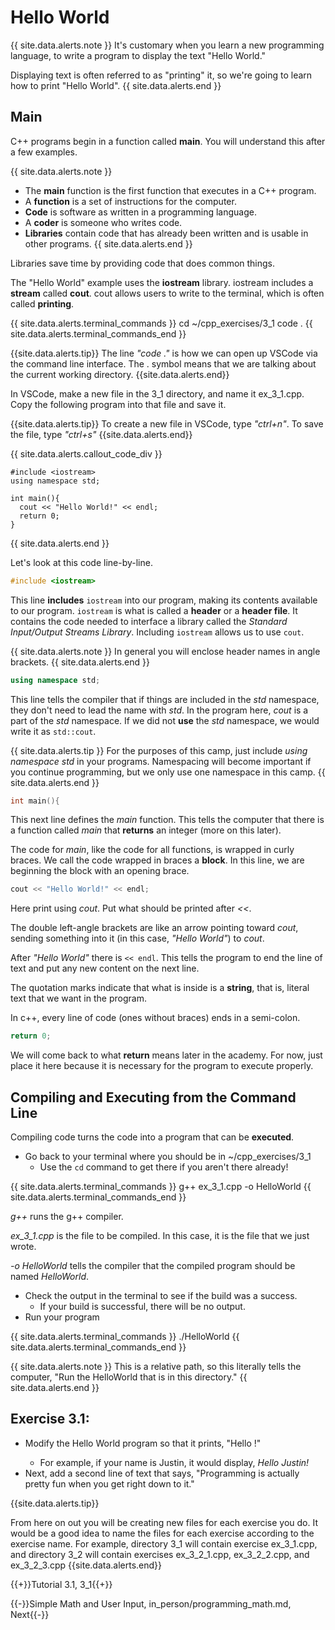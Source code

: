 # Hello World

{{ site.data.alerts.note }}
It's customary when you learn a new programming language, to write a program to display the text "Hello World."

Displaying text is often referred to as "printing" it, so we're going to learn how to print "Hello World".
{{ site.data.alerts.end }}


## Main

C++ programs begin in a function called **main**. You will understand this after a few examples.


{{ site.data.alerts.note }}
- The **main** function is the first function that executes in a C++ program.
- A **function** is a set of instructions for the computer.
- **Code** is software as written in a programming language.
- A **coder** is someone who writes code.
- **Libraries** contain code that has already been written and is usable in other programs.
{{ site.data.alerts.end }}


Libraries save time by providing code that does common things.

The "Hello World" example uses the **iostream** library. iostream includes a **stream** called **cout**. cout allows users to write to the terminal, which is often called **printing**.

{{ site.data.alerts.terminal_commands }}
cd ~/cpp_exercises/3_1
code .
{{ site.data.alerts.terminal_commands_end }}

{{site.data.alerts.tip}}
The line *"code ."* is how we can open up VSCode via the command line interface. The . symbol means that we are talking about the current working directory.
{{site.data.alerts.end}}

In VSCode, make a new file in the 3_1 directory, and name it ex_3_1.cpp. Copy the following program into that file and save it.

{{site.data.alerts.tip}}
To create a new file in VSCode, type *"ctrl+n"*. To save the file, type *"ctrl+s"*
{{site.data.alerts.end}}

{{ site.data.alerts.callout_code_div }}
```
#include <iostream>
using namespace std;

int main(){
  cout << "Hello World!" << endl;
  return 0;
}
```
{{ site.data.alerts.end }}

Let's look at this code line-by-line.

```cpp
#include <iostream>
``` 

This line **includes** `iostream` into our program, making its contents available to our program. `iostream` is what is called a **header** or a **header file**. It contains the code needed to interface a library called the *Standard Input/Output Streams Library*. Including `iostream` allows us to use `cout`.

{{ site.data.alerts.note }}
In general you will enclose header names in angle brackets. 
{{ site.data.alerts.end }}

```cpp
using namespace std;
```

This line tells the compiler that if things are included in the *std* namespace, they don't need to lead the name with *std*. In the program here, *cout* is a part of the *std* namespace. If we did not **use** the *std* namespace, we would write it as `std::cout`.

{{ site.data.alerts.tip }}
For the purposes of this camp, just include *using namespace std* in your programs. Namespacing will become important if you continue programming, but we only use one namespace in this camp.
{{ site.data.alerts.end }}

```cpp
int main(){
```

This next line defines the *main* function. This tells the computer that there is a function called *main* that **returns** an integer (more on this later).

The code for *main*, like the code for all functions, is wrapped in curly braces. We call the code wrapped in braces a **block**. In this line, we are beginning the block with an opening brace.

```cpp
cout << "Hello World!" << endl;
```

Here print using *cout*. Put what should be printed after *<<*.

The double left-angle brackets are like an arrow pointing toward *cout*, sending something into it (in this case, *"Hello World"*) to *cout*.

After *"Hello World"* there is `<< endl`. This tells the program to end the line of text and put any new content on the next line.

The quotation marks indicate that what is inside is a **string**, that is, literal text that we want in the program.

In c++, every line of code (ones without braces) ends in a semi-colon.

```cpp
return 0;
```

We will come back to what **return** means later in the academy. For now, just place it here because it is necessary for the program to execute properly.


## Compiling and Executing from the Command Line

Compiling code turns the code into a program that can be **executed**.

- Go back to your terminal where you should be in ~/cpp_exercises/3_1
  - Use the `cd` command to get there if you aren't there already!

{{ site.data.alerts.terminal_commands }}
g++ ex_3_1.cpp -o HelloWorld
{{ site.data.alerts.terminal_commands_end }}

*g++* runs the g++ compiler.

*ex_3_1.cpp* is the file to be compiled. In this case, it is the file that we just wrote.

*-o HelloWorld* tells the compiler that the compiled program should be named *HelloWorld*.

- Check the output in the terminal to see if the build was a success.
  - If your build is successful, there will be no output.
- Run your program

{{ site.data.alerts.terminal_commands }}
./HelloWorld
{{ site.data.alerts.terminal_commands_end }}


{{ site.data.alerts.note }}
This is a relative path, so this literally tells the computer, "Run the HelloWorld that is in this directory."
{{ site.data.alerts.end }}

## Exercise 3.1:

- Modify the Hello World program so that it prints, "Hello <Your Name>!"
    - For example, if your name is Justin, it would display, *Hello Justin!*
- Next, add a second line of text that says, "Programming is actually pretty fun when you get right down to it."

{{site.data.alerts.tip}}

From here on out you will be creating new files for each exercise you do. It would be a good idea to name the files for each exercise according to the exercise name. For example, directory 3_1 will contain exercise ex_3_1.cpp, and directory 3_2 will contain exercises ex_3_2_1.cpp, ex_3_2_2.cpp, and ex_3_2_3.cpp
{{site.data.alerts.end}}

{{+}}Tutorial 3.1, 3_1{{+}}

{{-}}Simple Math and User Input, in_person/programming_math.md, Next{{-}}